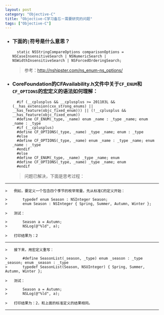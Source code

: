 ```yaml
---
layout: post
category: "Objective-C"
title: "Objective-C学习备忘－需要研究的问题"
tags: ["Objective-C"]
---
```


* ### 下面的`|`符号是什么意思？

        static NSStringCompareOptions comparisonOptions = NSCaseInsensitiveSearch | NSNumericSearch | NSWidthInsensitiveSearch | NSForcedOrderingSearch;

    >   参考：<http://nshipster.com/ns_enum-ns_options/>

* ### CoreFoundation的CFAvailability.h文件中关于`CF_ENUM`和`CF_OPTIONS`的宏定义的语法如何理解：

        #if (__cplusplus && __cplusplus >= 201103L && (__has_extension(cxx_strong_enums) || __has_feature(objc_fixed_enum))) || (!__cplusplus && __has_feature(objc_fixed_enum))
        #define CF_ENUM(_type, _name) enum _name : _type _name; enum _name : _type
        #if (__cplusplus)
        #define CF_OPTIONS(_type, _name) _type _name; enum : _type
        #else
        #define CF_OPTIONS(_type, _name) enum _name : _type _name; enum _name : _type
        #endif
        #else
        #define CF_ENUM(_type, _name) _type _name; enum
        #define CF_OPTIONS(_type, _name) _type _name; enum
        #endif
    
    >   问题已解决，下面是思考过程：
*************
    >   例如，要定义一个包含四个季节的枚举常量，先从标准C的定义开始：

    >       typedef enum Season : NSInteger Season;
    >       enum Season : NSInteger { Spring, Summer, Autumn, Winter };

    >   测试：

    >       Season a = Autumn;
    >       NSLog(@"%ld", a);

    >   打印结果为：2
***********
    >   接下来，用宏定义重写：
 
    >       #define SeasonList(_season, _type) enum _season : _type _season; enum _season : _type
    >       typedef SeasonList(Season, NSUInteger) { Spring, Summer, Autumn, Winter };

    >   测试：

    >       Season a = Autumn;
    >       NSLog(@"%ld", a);

    >   打印结果为：2，和上面的标准定义的结果相同。

*******************************
